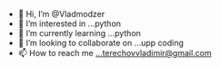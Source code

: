 - 👋 Hi, I’m @Vladmodzer
- 👀 I’m interested in ...python 
- 🌱 I’m currently learning ...python
- 💞️ I’m looking to collaborate on ...upp coding
- 📫 How to reach me ...terechovvladimir@gmail.com

<!---
Vladmodzer/Vladmodzer is a ✨ special ✨ repository because its `README.md` (this file) appears on your GitHub profile.
You can click the Preview link to take a look at your changes.
--->
